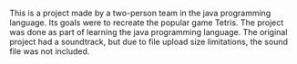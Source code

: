 This is a project made by a two-person team in the java programming language. Its goals were to recreate the popular game Tetris. 
The project was done as part of learning the java programming language.
The original project had a soundtrack, but due to file upload size limitations, the sound file was not included. 
